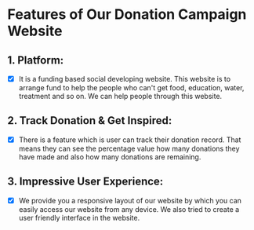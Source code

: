 <!-- # React + Vite

This template provides a minimal setup to get React working in Vite with HMR and some ESLint rules.

Currently, two official plugins are available:

- [@vitejs/plugin-react](https://github.com/vitejs/vite-plugin-react/blob/main/packages/plugin-react/README.md) uses [Babel](https://babeljs.io/) for Fast Refresh
- [@vitejs/plugin-react-swc](https://github.com/vitejs/vite-plugin-react-swc) uses [SWC](https://swc.rs/) for Fast Refresh -->


# Features of Our Donation Campaign Website
## 1. Platform: 
- [x] It is a funding based social developing website. This website is to arrange fund to help the people who can't get food, education, water, treatment and so on. We can help people through this website.  
## 2. Track Donation & Get Inspired:
- [x] There is a feature which is user can track their donation record. That means they can see the percentage value how many donations they have made and also how many donations are remaining. 
## 3. Impressive User Experience:
- [x] We provide you a responsive layout of our website by which you can easily access our website from any device. We also tried to create a user friendly interface in the website. 
